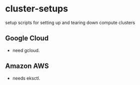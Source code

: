 # cluster-setups
setup scripts for setting up and tearing down compute clusters

## Google Cloud

- need gcloud.

## Amazon AWS

- needs eksctl.
